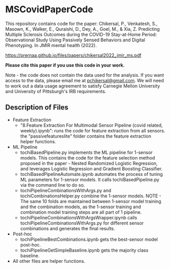 # MSCovidPaperCode

This repository contains code for the paper: 
Chikersal, P., Venkatesh, S., Masown, K., Walker, E., Quraishi, D., Dey, A., Goel, M., & Xia, Z. Predicting Multiple Sclerosis Outcomes during the COVID-19 Stay-at-Home Period: Observational Study Using Passively Sensed Behaviors and Digital Phenotyping. In JMIR mental health (2022).

https://prernaa.github.io/files/papers/chikersal2022_jmir_ms.pdf

**Please cite this paper if you use this code in your work.**

Note - the code does not contain the data used for the analysis. If you want access to the data, please email me at pchikersal@gmail.com. We will need to work out a data usage agreement to satisfy Carnegie Mellon University and University of Pittsburgh's IRB requirements. 

## Description of Files

- Feature Extraction
  - "8.Feature Extraction For Multimodal Sensor Pipeline (covid related, weekly).ipynb": runs the code for feature extraction from all sensors. the "passivefeatureslite" folder contains the feature extraction helper functions. 
- ML Pipeline
  - tochiBasedPipeline.py implements the ML pipeline for 1-sensor models. This contains the code for the feature selection method proposed in the paper - Nested Randomized Logistic Regression, and leverages Logistic Regression and Gradient Boosting Classifier.
  - tochiBasedPipelineAutomate.ipynb automates the process of tuning ML parameters for 1-sensor models. It calls tochiBasedPipeline.py via the command line to do so. 
  - tochiPipelineCombinationsWithArgs.py and tochiCombinationsHelper.py combine the 1-sensor models. NOTE - The same 10 folds are maintained between 1-sensor model training and the combination models, as the 1-sensor training and combination model training steps are all part of 1 pipeline.
  - tochiPipelineCombinationsWithArgsWrapper.ipynb calls tochiPipelineCombinationsWithArgs.py for different sensor combinations and generates the final results.
- Post-hoc
  - tochiPipelineBestCombinations.ipynb gets the best-sensor model post-hoc.
  - tochiPipelineGetSimpleBaseline.ipynb gets the majority class baseline.
- All other files are helper functions.
